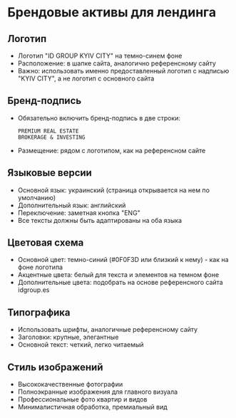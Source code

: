 # Брендовые активы для лендинга

## Логотип
- Логотип "ID GROUP KYIV CITY" на темно-синем фоне
- Расположение: в шапке сайта, аналогично референсному сайту
- Важно: использовать именно предоставленный логотип с надписью "KYIV CITY", а не логотип с основного сайта

## Бренд-подпись
- Обязательно включить бренд-подпись в две строки:
  ```
  PREMIUM REAL ESTATE
  BROKERAGE & INVESTING
  ```
- Размещение: рядом с логотипом, как на референсном сайте

## Языковые версии
- Основной язык: украинский (страница открывается на нем по умолчанию)
- Дополнительный язык: английский
- Переключение: заметная кнопка "ENG"
- Все тексты должны быть адаптированы на оба языка

## Цветовая схема
- Основной цвет: темно-синий (#0F0F3D или близкий к нему) - как на фоне логотипа
- Акцентные цвета: белый для текста и элементов на темном фоне
- Дополнительные цвета: подобрать на основе референсного сайта idgroup.es

## Типографика
- Использовать шрифты, аналогичные референсному сайту
- Заголовки: крупные, элегантные
- Основной текст: четкий, легко читаемый

## Стиль изображений
- Высококачественные фотографии
- Полноэкранные изображения для главного визуала
- Профессиональные фото квартир и видов
- Минималистичная обработка, премиальный вид
